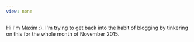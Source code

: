 ```yaml
---
view: none
---
```

Hi I'm Maxim :). I'm trying to get back into the habit of blogging by tinkering on this for the whole month of November 2015. 
